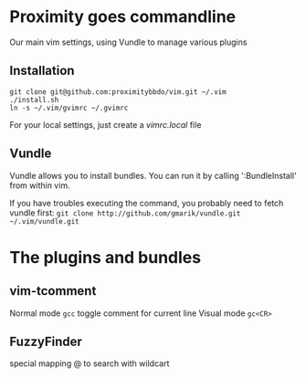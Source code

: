 Proximity goes commandline
==========================

Our main vim settings, using Vundle to manage various plugins

Installation
------------
`git clone git@github.com:proximitybbdo/vim.git ~/.vim`  
`./install.sh`  
`ln -s ~/.vim/gvimrc ~/.gvimrc`  

For your local settings, just create a *vimrc.local* file 

Vundle
-----
Vundle allows you to install bundles.
You can run it by calling ':BundleInstall' from within vim.

If you have troubles executing the command, you probably need to fetch vundle first:
`git clone http://github.com/gmarik/vundle.git ~/.vim/vundle.git`

The plugins and bundles
=======================

vim-tcomment
------------
Normal mode
`gcc` toggle comment for current line
Visual mode
`gc<CR>`

FuzzyFinder
-----------
special mapping @ to search with wildcart
